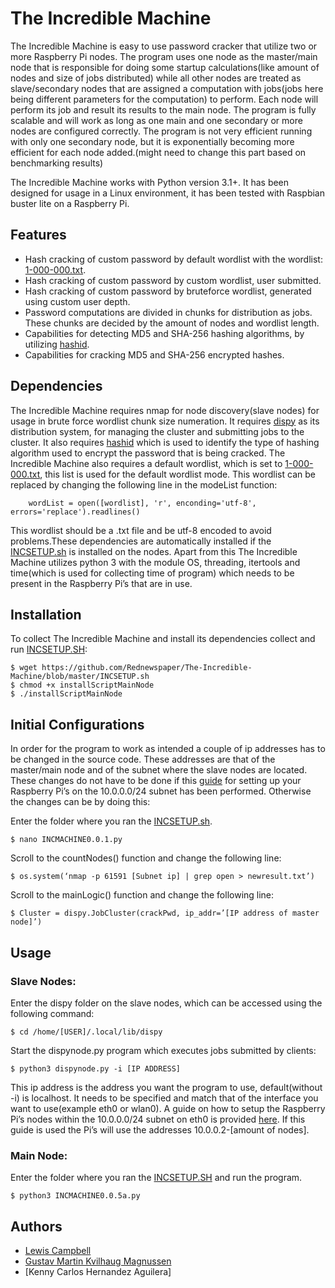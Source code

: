 # The Incredible Machine

The Incredible Machine is easy to use password cracker that utilize two or more Raspberry Pi nodes. The program uses one node as the master/main node that is responsible for doing some startup calculations(like amount of nodes and size of jobs distributed) while all other nodes are treated as slave/secondary nodes that are assigned a computation with jobs(jobs here being different parameters for the computation) to perform. Each node will perform its job and result its results to the main node. The program is fully scalable and will work as long as one main and one secondary or more nodes are configured correctly. The program is not very efficient running with only one secondary node, but it is exponentially becoming more efficient for each node added.(might need to change this part based on benchmarking results)

The Incredible Machine works with Python version 3.1+. It has been designed for usage in a Linux environment, it has been tested with Raspbian buster lite on a Raspberry Pi. 

## Features

* Hash cracking of custom password by default wordlist  with the wordlist: [1-000-000.txt](https://github.com/danielmiessler/SecLists/blob/master/Passwords/Common-Credentials/10-million-password-list-top-100.txt).
* Hash cracking of custom password by custom wordlist, user submitted.
* Hash cracking of custom password by bruteforce wordlist, generated using custom user depth.
* Password computations are divided in chunks for distribution as jobs. These chunks are decided by the amount of nodes and wordlist length. 
* Capabilities for detecting MD5 and SHA-256 hashing algorithms, by utilizing [hashid](https://github.com/psypanda/hashID).
* Capabilities for cracking MD5 and SHA-256 encrypted hashes.

## Dependencies

The Incredible Machine requires nmap for node discovery(slave nodes) for usage in brute force wordlist chunk size numeration. It requires [dispy](http://dispy.sourceforge.net/dispy.html) as its distribution system, for managing the cluster and submitting jobs to the cluster. It also requires [hashid](https://github.com/psypanda/hashID) which is used to identify the type of hashing algorithm used to encrypt the password that is being cracked. The Incredible Machine also requires a default wordlist, which is set to [1-000-000.txt](https://github.com/danielmiessler/SecLists/blob/master/Passwords/Common-Credentials/10-million-password-list-top-1000000.txt), this list is used for the default wordlist mode. This wordlist can be replaced by changing the following line in the modeList function:

```
    wordList = open([wordlist], 'r', enconding='utf-8', errors='replace').readlines()
```

This wordlist should be a .txt file and be utf-8 encoded to avoid problems.These dependencies are automatically installed if the [INCSETUP.sh](https://github.com/Rednewspaper/The-Incredible-Machine/blob/master/INCSETUP.sh) is installed on the nodes. Apart from this The Incredible Machine utilizes python 3 with the module OS, threading, itertools and time(which is used for collecting time of program) which needs to be present in the Raspberry Pi’s that are in use. 

## Installation

To collect The Incredible Machine and install its dependencies collect and run [INCSETUP.SH](https://github.com/Rednewspaper/The-Incredible-Machine/blob/master/INCSETUP.sh):

``` 
$ wget https://github.com/Rednewspaper/The-Incredible-Machine/blob/master/INCSETUP.sh
$ chmod +x installScriptMainNode
$ ./installScriptMainNode
```

## Initial Configurations

In order for the program to work as intended a couple of ip addresses has to be changed in the source code. These addresses are that of the master/main node and of the subnet where the slave nodes are located. These changes do not have to be done if this [guide](https://github.com/Rednewspaper/The-Incredible-Machine/blob/master/IP-guide.md) for setting up your Raspberry Pi’s on the 10.0.0.0/24 subnet has been performed. Otherwise the changes can be by doing this:

Enter the folder where you ran the [INCSETUP.sh](https://github.com/Rednewspaper/The-Incredible-Machine/blob/master/INCSETUP.sh).

```
$ nano INCMACHINE0.0.1.py
```

Scroll to the countNodes() function and change the following line:



```
$ os.system(‘nmap -p 61591 [Subnet ip] | grep open > newresult.txt’)
```

Scroll to the mainLogic() function and change the following line:


```
$ Cluster = dispy.JobCluster(crackPwd, ip_addr=’[IP address of master node]’)
```

## Usage

### Slave Nodes:

Enter the dispy folder  on the slave nodes, which can be accessed using the following command:

```
$ cd /home/[USER]/.local/lib/dispy
```

Start the dispynode.py program which executes jobs submitted by clients:

```
$ python3 dispynode.py -i [IP ADDRESS]
```

This ip address is the address you want the program to use, default(without -i) is localhost. It needs to be specified and match that of the interface you want to use(example eth0 or wlan0). A guide on how to setup the Raspberry Pi’s nodes within the 10.0.0.0/24 subnet on eth0 is provided [here](https://github.com/Rednewspaper/The-Incredible-Machine/blob/master/IP-guide.md#step-3). If this guide is used the Pi’s will use the addresses 10.0.0.2-[amount of nodes].

### Main Node:

Enter the folder where you ran the [INCSETUP.SH](https://github.com/Rednewspaper/The-Incredible-Machine/blob/master/INCSETUP.sh) and run the program.

```
$ python3 INCMACHINE0.0.5a.py 
```

## Authors

* [Lewis Campbell](https://github.com/Rednewspaper)
* [Gustav Martin Kvilhaug Magnussen](https://github.com/Gustav-Magnussen)
* [Kenny Carlos Hernandez Aguilera]

